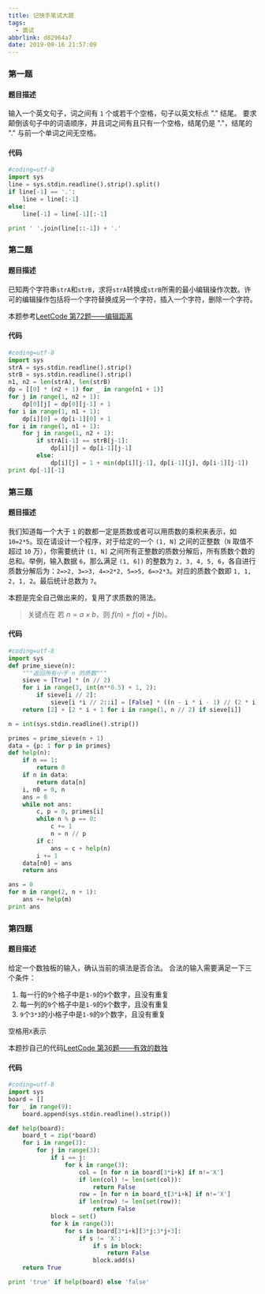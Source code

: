 ```yaml
---
title: 记快手笔试大题
tags:
  - 面试
abbrlink: d82964a7
date: 2019-09-16 21:57:09
---
```


### 第一题
#### 题目描述
输入一个英文句子，词之间有 `1` 个或若干个空格，句子以英文标点 "." 结尾。
要求颠倒该句子中的词语顺序，并且词之间有且只有一个空格，结尾仍是
"."，结尾的 "." 与前一个单词之间无空格。

#### 代码
```python
#coding=utf-8
import sys
line = sys.stdin.readline().strip().split()
if line[-1] == '.':
    line = line[:-1]
else:
    line[-1] = line[-1][:-1]

print ' '.join(line[::-1]) + '.'
```

### 第二题
#### 题目描述
已知两个字符串`strA`和`strB`，求将`strA`转换成`strB`所需的最小编辑操作次数。许可的编辑操作包括将一个字符替换成另一个字符，插入一个字符，删除一个字符。

本题参考[LeetCode 第72题——编辑距离](https://leetcode-cn.com/problems/edit-distance/)

#### 代码
```python
#coding=utf-8
import sys
strA = sys.stdin.readline().strip()
strB = sys.stdin.readline().strip()
n1, n2 = len(strA), len(strB)
dp = [[0] * (n2 + 1) for _ in range(n1 + 1)]
for j in range(1, n2 + 1):
    dp[0][j] = dp[0][j-1] + 1
for i in range(1, n1 + 1):
    dp[i][0] = dp[i-1][0] + 1
for i in range(1, n1 + 1):
    for j in range(1, n2 + 1):
        if strA[i-1] == strB[j-1]:
            dp[i][j] = dp[i-1][j-1]
        else:
            dp[i][j] = 1 + min(dp[i][j-1], dp[i-1][j], dp[i-1][j-1])
print dp[-1][-1]
```

### 第三题
#### 题目描述
我们知道每一个大于 `1` 的数都一定是质数或者可以用质数的乘积来表示，如
`10=2*5`。现在请设计一个程序，对于给定的一个 `(1, N]` 之间的正整数（`N`
取值不超过 `10` 万），你需要统计 `(1, N]`
之间所有正整数的质数分解后，所有质数个数的总和。举例，输入数据
`6`，那么满足 `(1, 6])` 的整数为 `2, 3, 4, 5,
6`，各自进行质数分解后为：`2=>2, 3=>3, 4=>2*2, 5=>5,
6=>2*3`。对应的质数个数即 `1, 1, 2, 1, 2`。最后统计总数为 `7`。

本题是完全自己做出来的，复用了求质数的筛法。
> 关键点在 若 $n = a\times b$，则 $f(n) = f(a)+f(b)$。

#### 代码
```python
#coding=utf-8
import sys
def prime_sieve(n):
    """返回所有小于 n 的质数"""
    sieve = [True] * (n // 2)
    for i in range(3, int(n**0.5) + 1, 2):
        if sieve[i // 2]:
            sieve[i *i // 2::i] = [False] * ((n - i * i - 1) // (2 * i) + 1)
    return [2] + [2 * i + 1 for i in range(1, n // 2) if sieve[i]]

n = int(sys.stdin.readline().strip())

primes = prime_sieve(n + 1)
data = {p: 1 for p in primes}
def help(n):
    if n == 1:
        return 0
    if n in data:
        return data[n]
    i, n0 = 0, n
    ans = 0
    while not ans:
        c, p = 0, primes[i]
        while n % p == 0:
            c += 1
            n = n // p
        if c:
            ans = c + help(n)
        i += 1
    data[n0] = ans
    return ans

ans = 0
for m in range(2, n + 1):
    ans += help(m)
print ans
```

### 第四题
#### 题目描述
给定一个数独板的输入，确认当前的填法是否合法。
合法的输入需要满足一下三个条件：
1. 每一行的`9`个格子中是`1-9`的`9`个数字，且没有重复
2. 每一列的`9`个格子中是`1-9`的`9`个数字，且没有重复
3. `9`个`3*3`的小格子中是`1-9`的`9`个数字，且没有重复

空格用`X`表示


本题抄自己的代码[LeetCode 第36题——有效的数独](https://leetcode-cn.com/problems/valid-sudoku/)
#### 代码
```python
#coding=utf-8
import sys
board = []
for _ in range(9):
    board.append(sys.stdin.readline().strip())

def help(board):
    board_t = zip(*board)
    for i in range(3):
        for j in range(3):
            if i == j:
                for k in range(3):
                    col = [n for n in board[3*i+k] if n!='X']
                    if len(col) != len(set(col)):
                        return False
                    row = [n for n in board_t[3*i+k] if n!='X']
                    if len(row) != len(set(row)):
                        return False
            block = set()
            for k in range(3):
                for s in board[3*i+k][3*j:3*j+3]:
                    if s != 'X':
                        if s in block:
                            return False
                        block.add(s)
    return True

print 'true' if help(board) else 'false'
```
